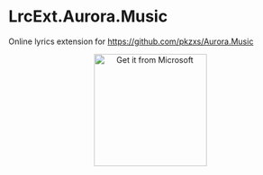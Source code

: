# LrcExt.Aurora.Music
Online lyrics extension for https://github.com/pkzxs/Aurora.Music  

<p align="center">
<a href="https://www.microsoft.com/store/apps/9P851Q321TD3?cid=github">
   <img src="https://get.microsoft.com/images/en-us%20dark.svg" width=200  alt="Get it from Microsoft" />
</a>
</p>
